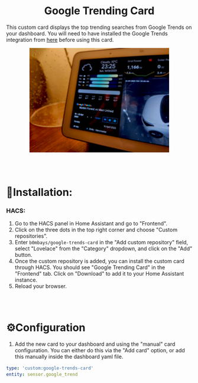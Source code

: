 # <center>Google Trending Card </center>


This custom card displays the top trending searches from Google Trends on your dashboard. You will need to have installed the Google Trends integration from [here](https://github.com/b0mbays/google_trends) before using this card.

<p align="center">
  <img src="images/demo.png" width=75% height=75%>
</p>
<br/><br/>

🚀**Installation:**
============

### **HACS:**

1. Go to the HACS panel in Home Assistant and go to "Frontend".
2. Click on the three dots in the top right corner and choose "Custom repositories".
3. Enter `b0mbays/google-trends-card` in the "Add custom repository" field, select "Lovelace" from the "Category" dropdown, and click on the "Add" button.
4. Once the custom repository is added, you can install the custom card through HACS. You should see "Google Trending Card" in the "Frontend" tab. Click on "Download" to add it to your Home Assistant instance.
5. Reload your browser.

<br/><br/>

⚙️**Configuration**
============

1. Add the new card to your dashboard and using the "manual" card configuration. You can either do this via the "Add card" option, or add this manually inside the dashboard yaml file.

```yaml
type: 'custom:google-trends-card'
entity: sensor.google_trend
```
